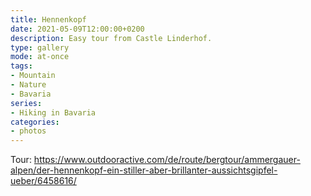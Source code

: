 ```yaml
---
title: Hennenkopf
date: 2021-05-09T12:00:00+0200
description: Easy tour from Castle Linderhof.
type: gallery
mode: at-once
tags:
- Mountain
- Nature
- Bavaria
series:
- Hiking in Bavaria
categories:
- photos
---
```


Tour: https://www.outdooractive.com/de/route/bergtour/ammergauer-alpen/der-hennenkopf-ein-stiller-aber-brillanter-aussichtsgipfel-ueber/6458616/

